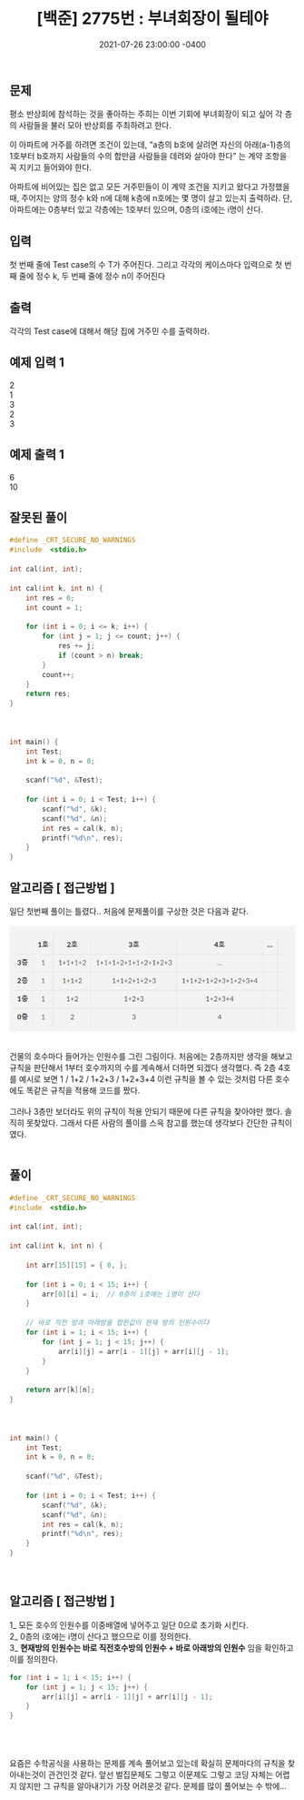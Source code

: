 ﻿---
title: "[백준] 2775번 : 부녀회장이 될테야"
date: 2021-07-26 23:00:00 -0400
categories:
- Algorithm
tags:
- 백준
- 알고리즘
- 단계별 풀어보기
---

## 문제
평소 반상회에 참석하는 것을 좋아하는 주희는 이번 기회에 부녀회장이 되고 싶어 각 층의 사람들을 불러 모아 반상회를 주최하려고 한다.

이 아파트에 거주를 하려면 조건이 있는데, “a층의 b호에 살려면 자신의 아래(a-1)층의 1호부터 b호까지 사람들의 수의 합만큼 사람들을 데려와 살아야 한다” 는 계약 조항을 꼭 지키고 들어와야 한다.

아파트에 비어있는 집은 없고 모든 거주민들이 이 계약 조건을 지키고 왔다고 가정했을 때, 주어지는 양의 정수 k와 n에 대해 k층에 n호에는 몇 명이 살고 있는지 출력하라. 단, 아파트에는 0층부터 있고 각층에는 1호부터 있으며, 0층의 i호에는 i명이 산다.

## 입력
첫 번째 줄에 Test case의 수 T가 주어진다. 그리고 각각의 케이스마다 입력으로 첫 번째 줄에 정수 k, 두 번째 줄에 정수 n이 주어진다

## 출력
각각의 Test case에 대해서 해당 집에 거주민 수를 출력하라.

## 예제 입력 1
2  
1  
3  
2  
3  

## 예제 출력 1
6  
10  

## 잘못된 풀이

```c
#define _CRT_SECURE_NO_WARNINGS
#include  <stdio.h>

int cal(int, int);

int cal(int k, int n) {
	int res = 0;
	int count = 1;

	for (int i = 0; i <= k; i++) {
		for (int j = 1; j <= count; j++) {
			res += j;
			if (count > n) break;
		}
		count++;
	}
	return res;
}



int main() {
	int Test;
	int k = 0, n = 0;

	scanf("%d", &Test);

	for (int i = 0; i < Test; i++) {
		scanf("%d", &k);
		scanf("%d", &n);
		int res = cal(k, n);
		printf("%d\n", res);
	}
}
```

## 알고리즘 [ 접근방법 ]

일단 첫번째 풀이는 틀렸다.. 처음에 문제풀이를 구상한 것은 다음과 같다.  <br><br>
![enter image description here](https://github.com/idkim97/idkim97.github.io/blob/master/img/%EA%B1%B4%EB%AC%BC.png?raw=true)
 
<br>
건물의 호수마다 들어가는 인원수를 그린 그림이다. 처음에는 2층까지만 생각을 해보고 규칙을 판단해서
1부터 호수까지의 수를 계속해서 더하면 되겠다 생각했다. 즉 2층 4호를 예시로 보면 1 / 1+2 / 1+2+3 / 1+2+3+4 이런 규칙을 볼 수 있는 것처럼 다른 호수에도 똑같은 규칙을 적용해 코드를 짰다.
<br><br>
그러나 3층만 보더라도 위의 규칙이 적용 안되기 때문에 다른 규칙을 찾아야만 했다. 솔직히 못찾았다. 그래서 다른 사람의 풀이를 스윽 참고를 했는데 생각보다 간단한 규칙이였다.
<br><br>

## 풀이
```c
#define _CRT_SECURE_NO_WARNINGS
#include  <stdio.h>

int cal(int, int);

int cal(int k, int n) {
	
	int arr[15][15] = { 0, };
	
	for (int i = 0; i < 15; i++) {
		arr[0][i] = i;	// 0층의 i호에는 i명이 산다
	}

	// 바로 직전 방과 아래방을 합한값이 현재 방의 인원수이다
	for (int i = 1; i < 15; i++) {
		for (int j = 1; j < 15; j++) {
			arr[i][j] = arr[i - 1][j] + arr[i][j - 1];
		}
	}

	return arr[k][n];
}



int main() {
	int Test;
	int k = 0, n = 0;

	scanf("%d", &Test);

	for (int i = 0; i < Test; i++) {
		scanf("%d", &k);
		scanf("%d", &n);
		int res = cal(k, n);
		printf("%d\n", res);
	}
}
```

<br>

## 알고리즘 [ 접근방법 ]

1_ 모든 호수의 인원수를 이중배열에 넣어주고 일단 0으로 초기화 시킨다.  
2_ 0층의 i호에는 i명이 산다고 했으므로 이를 정의한다.  
3_ **현재방의 인원수는 바로 직전호수방의 인원수 + 바로 아래방의 인원수** 임을 확인하고 이를 정의한다.  
```c
for (int i = 1; i < 15; i++) {
	for (int j = 1; j < 15; j++) {
		arr[i][j] = arr[i - 1][j] + arr[i][j - 1];
	}
}
```
<br><br><br>
요즘은 수학공식을 사용하는 문제를 계속 풀어보고 있는데 확실히 문제마다의 규칙을 찾아내는것이 관건인것 같다. 앞선 벌집문제도 그렇고 이문제도 그렇고 코딩 자체는 어렵지 않지만 그 규칙을 알아내기가 가장 어려운것 같다. 문제를 많이 풀어보는 수 밖에...



